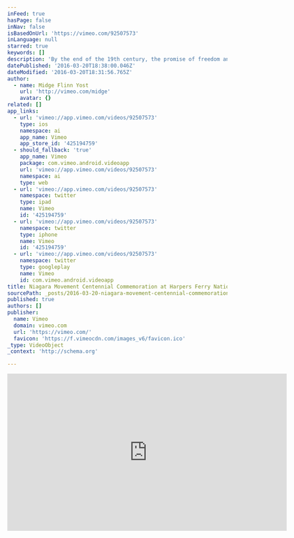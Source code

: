 ```yaml
---
inFeed: true
hasPage: false
inNav: false
isBasedOnUrl: 'https://vimeo.com/92507573'
inLanguage: null
starred: true
keywords: []
description: 'By the end of the 19th century, the promise of freedom and equality for blacks had been buried by Jim Crow laws and legal segregation. To combat these injustices, Dr. W.E.B. Du Bois and other leading African-Americans created the Niagara Movement, which held its second conference (but first conference on American soil) on the campus of Storer College in 1906.'
datePublished: '2016-03-20T18:38:00.046Z'
dateModified: '2016-03-20T18:31:56.765Z'
author:
  - name: Midge Flinn Yost
    url: 'http://vimeo.com/midge'
    avatar: {}
related: []
app_links:
  - url: 'vimeo://app.vimeo.com/videos/92507573'
    type: ios
    namespace: ai
    app_name: Vimeo
    app_store_id: '425194759'
  - should_fallback: 'true'
    app_name: Vimeo
    package: com.vimeo.android.videoapp
    url: 'vimeo://app.vimeo.com/videos/92507573'
    namespace: ai
    type: web
  - url: 'vimeo://app.vimeo.com/videos/92507573'
    namespace: twitter
    type: ipad
    name: Vimeo
    id: '425194759'
  - url: 'vimeo://app.vimeo.com/videos/92507573'
    namespace: twitter
    type: iphone
    name: Vimeo
    id: '425194759'
  - url: 'vimeo://app.vimeo.com/videos/92507573'
    namespace: twitter
    type: googleplay
    name: Vimeo
    id: com.vimeo.android.videoapp
title: Niagara Movement Centennial Commemoration at Harpers Ferry National Historical Park
sourcePath: _posts/2016-03-20-niagara-movement-centennial-commemoration-at-harpers-ferry-n.md
published: true
authors: []
publisher:
  name: Vimeo
  domain: vimeo.com
  url: 'https://vimeo.com/'
  favicon: 'https://f.vimeocdn.com/images_v6/favicon.ico'
_type: VideoObject
_context: 'http://schema.org'

---
```

<iframe src="https://cdn.embedly.com/widgets/media.html?src=https%3A%2F%2Fplayer.vimeo.com%2Fvideo%2F92507573&amp;url=https%3A%2F%2Fvimeo.com%2F92507573&amp;image=http%3A%2F%2Fi.vimeocdn.com%2Fvideo%2F561494300_640.jpg&amp;key=b7d04c9b404c499eba89ee7072e1c4f7&amp;type=text%2Fhtml&amp;schema=vimeo" width="640" height="360" scrolling="no" frameborder="0" allowfullscreen="allowfullscreen" style=""></iframe>